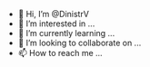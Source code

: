 - 👋 Hi, I’m @DinistrV
- 👀 I’m interested in ...
- 🌱 I’m currently learning ...
- 💞️ I’m looking to collaborate on ...
- 📫 How to reach me ...

<!---
DinistrV/DinistrV is a ✨ special ✨ repository because its `README.md` (this file) appears on your GitHub profile.
You can click the Preview link to take a look at your changes.
--->
